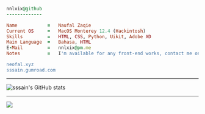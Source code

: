 ```ruby
nnlxix@github
-------------

Name           =   Naufal Zaqie
Current OS     =   MacOS Monterey 12.4 (Hackintosh)
Skills         =   HTML, CSS, Python, Uikit, Adobe XD
Main Language  =   Bahasa, HTML
E-Mail         =   nnlxix@pm.me
Notes          =   I'm available for any front-end works, contact me on email.

neofal.xyz
sssain.gumroad.com

```
* * *
![sssain's GitHub stats](https://github-readme-stats.vercel.app/api/wakatime?username=sssain&theme=github_dark)
* * *
![](https://dcbadge.vercel.app/api/shield/658175780697669652)


